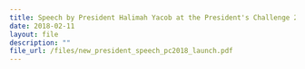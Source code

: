 ```yaml
---
title: Speech by President Halimah Yacob at the President's Challenge 2018 Launch
date: 2018-02-11
layout: file
description: ""
file_url: /files/new_president_speech_pc2018_launch.pdf
---
```

